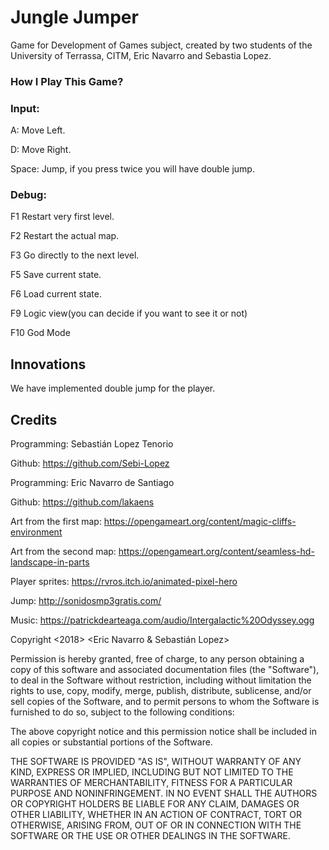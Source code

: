# Jungle Jumper
Game for Development of Games subject, created by two students of the University of Terrassa, CITM, Eric Navarro and Sebastia Lopez.

### How I Play This Game?

### Input:

A: Move Left.

D: Move Right.

Space: Jump, if you press twice you will have double jump.


### Debug:

F1 Restart very first level.

F2 Restart the actual map.

F3 Go directly to the next level.

F5 Save current state.

F6 Load current state.

F9 Logic view(you can decide if you want to see it or not)

F10 God Mode

## Innovations

We have implemented double jump for the player.

## Credits

Programming: Sebastián Lopez Tenorio

Github: https://github.com/Sebi-Lopez

Programming: Eric Navarro de Santiago

Github: https://github.com/lakaens

Art from the first map: https://opengameart.org/content/magic-cliffs-environment

Art from the second map: https://opengameart.org/content/seamless-hd-landscape-in-parts

Player sprites: https://rvros.itch.io/animated-pixel-hero

Jump: http://sonidosmp3gratis.com/

Music: https://patrickdearteaga.com/audio/Intergalactic%20Odyssey.ogg

Copyright <2018> <Eric Navarro & Sebastián Lopez>

Permission is hereby granted, free of charge, to any person obtaining a copy of this software and associated documentation files (the "Software"), to deal in the Software without restriction, including without limitation the rights to use, copy, modify, merge, publish, distribute, sublicense, and/or sell copies of the Software, and to permit persons to whom the Software is furnished to do so, subject to the following conditions:

The above copyright notice and this permission notice shall be included in all copies or substantial portions of the Software.

THE SOFTWARE IS PROVIDED "AS IS", WITHOUT WARRANTY OF ANY KIND, EXPRESS OR IMPLIED, INCLUDING BUT NOT LIMITED TO THE WARRANTIES OF MERCHANTABILITY, FITNESS FOR A PARTICULAR PURPOSE AND NONINFRINGEMENT. IN NO EVENT SHALL THE AUTHORS OR COPYRIGHT HOLDERS BE LIABLE FOR ANY CLAIM, DAMAGES OR OTHER LIABILITY, WHETHER IN AN ACTION OF CONTRACT, TORT OR OTHERWISE, ARISING FROM, OUT OF OR IN CONNECTION WITH THE SOFTWARE OR THE USE OR OTHER DEALINGS IN THE SOFTWARE.
